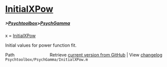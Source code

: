 # [InitialXPow](InitialXPow)
##### >[Psychtoolbox](Psychtoolbox)>[PsychGamma](PsychGamma)

x = [InitialXPow](InitialXPow)  
  
Initial values for power function fit.  




<div class="code_header" style="text-align:right;">
  <span style="float:left;">Path&nbsp;&nbsp;</span> <span class="counter">Retrieve <a href=
  "https://raw.github.com/Psychtoolbox-3/Psychtoolbox-3/beta/Psychtoolbox/PsychGamma/InitialXPow.m">current version from GitHub</a> | View <a href=
  "https://github.com/Psychtoolbox-3/Psychtoolbox-3/commits/beta/Psychtoolbox/PsychGamma/InitialXPow.m">changelog</a></span>
</div>
<div class="code">
  <code>Psychtoolbox/PsychGamma/InitialXPow.m</code>
</div>

